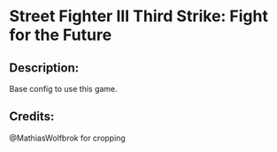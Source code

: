 # Street Fighter III Third Strike: Fight for the Future

## Description: 

Base config to use this game.

## Credits: 

@MathiasWolfbrok for cropping

